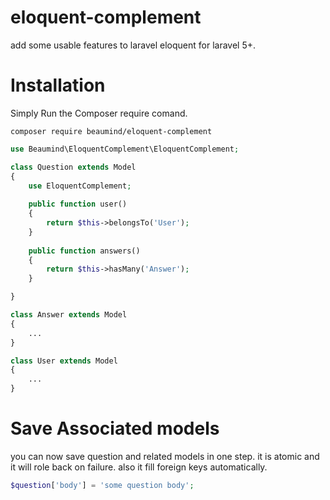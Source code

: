 # eloquent-complement
add some usable features to laravel eloquent for laravel 5+.
# Installation

Simply Run the Composer require comand.

```
composer require beaumind/eloquent-complement
```
```php
use Beaumind\EloquentComplement\EloquentComplement;

class Question extends Model
{
    use EloquentComplement;
    
    public function user()
    {
        return $this->belongsTo('User');
    }
    
    public function answers()
    {
        return $this->hasMany('Answer');
    }

}
```
```php
class Answer extends Model
{
    ...
}
```
```php
class User extends Model
{
    ...
}
```
# Save Associated models
you can now save question and related models in one step. it is atomic and it will role back on failure. also it fill foreign keys automatically.
```php
$question['body'] = 'some question body';
```
